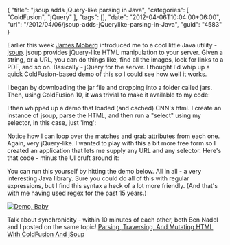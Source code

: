 {
	"title": "jsoup adds jQuery-like parsing in Java",
	"categories": [
		"ColdFusion",
		"jQuery"
	],
	"tags": [],
	"date": "2012-04-06T10:04:00+06:00",
	"url": "/2012/04/06/jsoup-adds-jQuerylike-parsing-in-Java",
	"guid": "4583"
}

Earlier this week <a href="https://twitter.com/#!/gamesover">James Moberg</a> introduced me to a cool little Java utility - <a href="http://jsoup.org/">jsoup</a>. jsoup provides jQuery-like HTML manipulation to your server. Given a string, or a URL, you can do things like, find all the images, look for links to a PDF, and so on. Basically - jQuery for the server. I thought I'd whip up a quick ColdFusion-based demo of this so I could see how well it works.
<!--more-->
<p>

I began by downloading the jar file and dropping into a folder called jars. Then, using ColdFusion 10, it was trivial to make it available to my code:

<p>

<script src="https://gist.github.com/2319685.js?file=gistfile1.cfm"></script>

<p>

I then whipped up a demo that loaded (and cached) CNN's html. I create an instance of jsoup, parse the HTML, and then run a "select" using my selector, in this case, just 'img':

<p>

<script src="https://gist.github.com/2319699.js?file=index.cfm"></script>

<p>

Notice how I can loop over the matches and grab attributes from each one. Again, very jQuery-like. I wanted to play with this a bit more free form so I created an application that lets me supply any URL and any selector. Here's that code - minus the UI cruft around it:

<p>

<script src="https://gist.github.com/2319712.js?file=tester.cfm"></script>

<p>

You can run this yourself by hitting the demo below. All in all - a very interesting Java library. Sure you could do all of this with regular expressions, but I find this syntax a heck of a lot more friendly. (And that's with me having used regex for the past 15 years.)

<p>


<a href="http://fivetag-cf10beta.securecb1cf10.ezhostingserver.com/jsoup/tester.cfm"><img src="http://static.raymondcamden.com/images/icon_128.png" title="Demo, Baby" border="0"></a>

<p>

Talk about synchronicity - within 10 minutes of each other, both Ben Nadel and I posted on the same topic! <a href="http://www.bennadel.com/blog/2358-Parsing-Traversing-And-Mutating-HTML-With-ColdFusion-And-jSoup.htm">Parsing, Traversing, And Mutating HTML With ColdFusion And jSoup</a>